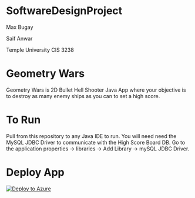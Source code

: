 # SoftwareDesignProject
Max Bugay

Saif Anwar

Temple University CIS 3238
# Geometry Wars
Geometry Wars is 2D Bullet Hell Shooter Java App where your objective is to destroy as many enemy ships as you can to set a high score.

# To Run
Pull from this repository to any Java IDE to run. You will need need the MySQL JDBC Driver to communicate with the High Score Board DB.
Go to the application properties -> libraries -> Add Library -> mySQL JDBC Driver. 

# Deploy App
[![Deploy to Azure](http://azuredeploy.net/deploybutton.png)](https://azuredeploy.net/)
